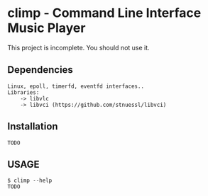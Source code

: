 climp - Command Line Interface Music Player
===========================================

This project is incomplete. You should not use it.

Dependencies
------------
    Linux, epoll, timerfd, eventfd interfaces..
    Libraries:
        -> libvlc
        -> libvci (https://github.com/stnuessl/libvci)

Installation
------------
    TODO


USAGE
-----

    $ climp --help
    TODO
